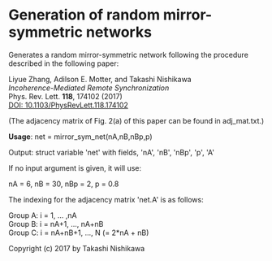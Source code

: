 # Generation of random mirror-symmetric networks

Generates a random mirror-symmetric network following the procedure
described in the following paper:

 Liyue Zhang, Adilson E. Motter, and Takashi Nishikawa  
 *Incoherence-Mediated Remote Synchronization*  
 Phys. Rev. Lett. **118**, 174102 (2017)  
 [DOI: 10.1103/PhysRevLett.118.174102](https://doi.org/10.1103/PhysRevLett.118.174102)
 
 (The adjacency matrix of Fig. 2(a) of this paper can be found in adj_mat.txt.)
 
 
**Usage**: net = mirror_sym_net(nA,nB,nBp,p)

Output: struct variable 'net' with fields, 'nA', 'nB', 'nBp', 'p', 'A'

If no input argument is given, it will use:

  nA = 6, nB = 30, nBp = 2, p = 0.8

The indexing for the adjacency matrix 'net.A' is as follows:

  Group A: i = 1, ... ,nA  
  Group B: i = nA+1, ..., nA+nB  
  Group C: i = nA+nB+1, ..., N (= 2*nA + nB)

Copyright (c) 2017 by Takashi Nishikawa
